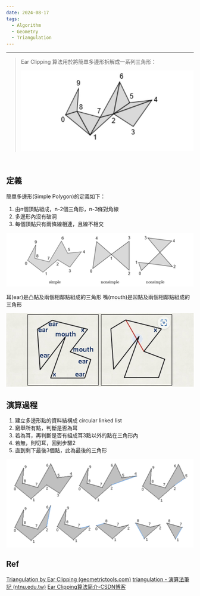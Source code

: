 ```yaml
---
date: 2024-08-17
tags:
  - Algorithm
  - Geometry
  - Triangulation
---
```

---
> Ear Clipping 算法用於將簡單多邊形拆解成一系列三角形：
> 
> ![screenshot 2024-08-17 at 1.07.42 PM](https://raw.githubusercontent.com/agin0634/DuriShen_DevNote/main/_Archives/Images/screenshot%202024-08-17%20at%201.07.42%20PM.jpg)

<br>

## 定義
簡單多邊形(Simple Polygon)的定義如下：
1. 由n個頂點組成，n-2個三角形，n-3條對角線
2. 多邊形內沒有破洞
3. 每個頂點只有兩條線相連，且線不相交

![screenshot 2024-08-17 at 1.09.56 PM](https://raw.githubusercontent.com/agin0634/DuriShen_DevNote/main/_Archives/Images/screenshot%202024-08-17%20at%201.09.56%20PM.jpg)

耳(ear)是凸點及兩個相鄰點組成的三角形
嘴(mouth)是凹點及兩個相鄰點組成的三角形

![screenshot 2024-08-17 at 1.17.49 PM](https://raw.githubusercontent.com/agin0634/DuriShen_DevNote/main/_Archives/Images/screenshot%202024-08-17%20at%201.17.49%20PM.jpg)
<br>
## 演算過程
1. 建立多邊形點的資料結構成 circular linked list
2. 窮舉所有點，判斷是否為耳
3. 若為耳，再判斷是否有組成耳3點以外的點在三角形內
4. 若無，則切耳，回到步驟2
5. 直到剩下最後3個點，此為最後的三角形

![screenshot 2024-08-17 at 1.55.11 PM](https://raw.githubusercontent.com/agin0634/DuriShen_DevNote/main/_Archives/Images/screenshot%202024-08-17%20at%201.55.11%20PM.jpg)

## Ref
[Triangulation by Ear Clipping (geometrictools.com)](https://www.geometrictools.com/Documentation/TriangulationByEarClipping.pdf)
[triangulation - 演算法筆記 (ntnu.edu.tw)](https://web.ntnu.edu.tw/~algo/Triangulation.html)
[Ear Clipping算法简介-CSDN博客](https://blog.csdn.net/AndrewFan/article/details/103376907)